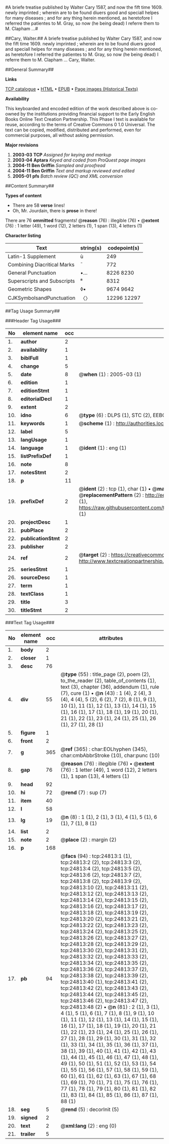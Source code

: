 #A briefe treatise published by Walter Cary 1587, and now the fift time 1609. newly imprinted ; wherein are to be found diuers good and speciall helpes for many diseases ; and for any thing herein mentioned, as heretofore I referred the patientes to M. Gray, so now (he being dead) I referre them to M. Clapham ...#

##Cary, Walter.##
A briefe treatise published by Walter Cary 1587, and now the fift time 1609. newly imprinted ; wherein are to be found diuers good and speciall helpes for many diseases ; and for any thing herein mentioned, as heretofore I referred the patientes to M. Gray, so now (he being dead) I referre them to M. Clapham ...
Cary, Walter.

##General Summary##

**Links**

[TCP catalogue](http://www.ota.ox.ac.uk/tcp/)  • 
[HTML](http://tei.it.ox.ac.uk/tcp/Texts-HTML/free/A18/A18089.html)  • 
[EPUB](http://tei.it.ox.ac.uk/tcp/Texts-EPUB/free/A18/A18089.epub) • 
[Page images (Historical Texts)](https://data.historicaltexts.jisc.ac.uk/view?pubId=eebo-21566497e&pageId=eebo-21566497e-24813-1)

**Availability**

This keyboarded and encoded edition of the
	       work described above is co-owned by the institutions
	       providing financial support to the Early English Books
	       Online Text Creation Partnership. This Phase I text is
	       available for reuse, according to the terms of Creative
	       Commons 0 1.0 Universal. The text can be copied,
	       modified, distributed and performed, even for
	       commercial purposes, all without asking permission.

**Major revisions**

1. __2003-03__ __TCP__ *Assigned for keying and markup*
1. __2003-04__ __Aptara__ *Keyed and coded from ProQuest page images*
1. __2004-11__ __Ben Griffin__ *Sampled and proofread*
1. __2004-11__ __Ben Griffin__ *Text and markup reviewed and edited*
1. __2005-01__ __pfs__ *Batch review (QC) and XML conversion*

##Content Summary##

**Types of content**

  * There are 58 **verse** lines!
  * Oh, Mr. Jourdain, there is **prose** in there!

There are 76 **ommitted** fragments! 
 @__reason__ (76) : illegible (76)  •  @__extent__ (76) : 1 letter (49), 1 word (12), 2 letters (1), 1 span (13), 4 letters (1)

**Character listing**


|Text|string(s)|codepoint(s)|
|---|---|---|
|Latin-1 Supplement|ù|249|
|Combining             Diacritical Marks|̄|772|
|General Punctuation|•…|8226 8230|
|Superscripts             and Subscripts|⁸|8312|
|Geometric Shapes|◊▪|9674 9642|
|CJKSymbolsandPunctuation|〈〉|12296 12297|

##Tag Usage Summary##

###Header Tag Usage###

|No|element name|occ|attributes|
|---|---|---|---|
|1.|__author__|2||
|2.|__availability__|1||
|3.|__biblFull__|1||
|4.|__change__|5||
|5.|__date__|8| @__when__ (1) : 2005-03 (1)|
|6.|__edition__|1||
|7.|__editionStmt__|1||
|8.|__editorialDecl__|1||
|9.|__extent__|2||
|10.|__idno__|6| @__type__ (6) : DLPS (1), STC (2), EEBO-CITATION (1), OCLC (1), VID (1)|
|11.|__keywords__|1| @__scheme__ (1) : http://authorities.loc.gov/ (1)|
|12.|__label__|5||
|13.|__langUsage__|1||
|14.|__language__|1| @__ident__ (1) : eng (1)|
|15.|__listPrefixDef__|1||
|16.|__note__|8||
|17.|__notesStmt__|2||
|18.|__p__|11||
|19.|__prefixDef__|2| @__ident__ (2) : tcp (1), char (1)  •  @__matchPattern__ (2) : ([0-9\-]+):([0-9IVX]+) (1), (.+) (1)  •  @__replacementPattern__ (2) : http://eebo.chadwyck.com/downloadtiff?vid=$1&page=$2 (1), https://raw.githubusercontent.com/textcreationpartnership/Texts/master/tcpchars.xml#$1 (1)|
|20.|__projectDesc__|1||
|21.|__pubPlace__|2||
|22.|__publicationStmt__|2||
|23.|__publisher__|2||
|24.|__ref__|2| @__target__ (2) : https://creativecommons.org/publicdomain/zero/1.0/ (1), http://www.textcreationpartnership.org/docs/. (1)|
|25.|__seriesStmt__|1||
|26.|__sourceDesc__|1||
|27.|__term__|1||
|28.|__textClass__|1||
|29.|__title__|3||
|30.|__titleStmt__|2||


###Text Tag Usage###

|No|element name|occ|attributes|
|---|---|---|---|
|1.|__body__|2||
|2.|__closer__|1||
|3.|__desc__|76||
|4.|__div__|55| @__type__ (55) : title_page (2), poem (2), to_the_reader (2), table_of_contents (1), text (3), chapter (36), addendum (1), rule (7), cure (1)  •  @__n__ (43) : 1 (4), 2 (4), 3 (4), 4 (4), 5 (2), 6 (2), 7 (2), 8 (1), 9 (1), 10 (1), 11 (1), 12 (1), 13 (1), 14 (1), 15 (1), 16 (1), 17 (1), 18 (1), 19 (1), 20 (1), 21 (1), 22 (1), 23 (1), 24 (1), 25 (1), 26 (1), 27 (1), 28 (1)|
|5.|__figure__|1||
|6.|__front__|2||
|7.|__g__|365| @__ref__ (365) : char:EOLhyphen (345), char:cmbAbbrStroke (10), char:punc (10)|
|8.|__gap__|76| @__reason__ (76) : illegible (76)  •  @__extent__ (76) : 1 letter (49), 1 word (12), 2 letters (1), 1 span (13), 4 letters (1)|
|9.|__head__|92||
|10.|__hi__|72| @__rend__ (7) : sup (7)|
|11.|__item__|40||
|12.|__l__|58||
|13.|__lg__|19| @__n__ (8) : 1 (1), 2 (1), 3 (1), 4 (1), 5 (1), 6 (1), 7 (1), 8 (1)|
|14.|__list__|2||
|15.|__note__|2| @__place__ (2) : margin (2)|
|16.|__p__|168||
|17.|__pb__|94| @__facs__ (94) : tcp:24813:1 (1), tcp:24813:2 (2), tcp:24813:3 (2), tcp:24813:4 (2), tcp:24813:5 (2), tcp:24813:6 (2), tcp:24813:7 (2), tcp:24813:8 (2), tcp:24813:9 (2), tcp:24813:10 (2), tcp:24813:11 (2), tcp:24813:12 (2), tcp:24813:13 (2), tcp:24813:14 (2), tcp:24813:15 (2), tcp:24813:16 (2), tcp:24813:17 (2), tcp:24813:18 (2), tcp:24813:19 (2), tcp:24813:20 (2), tcp:24813:21 (2), tcp:24813:22 (2), tcp:24813:23 (2), tcp:24813:24 (2), tcp:24813:25 (2), tcp:24813:26 (2), tcp:24813:27 (2), tcp:24813:28 (2), tcp:24813:29 (2), tcp:24813:30 (2), tcp:24813:31 (2), tcp:24813:32 (2), tcp:24813:33 (2), tcp:24813:34 (2), tcp:24813:35 (2), tcp:24813:36 (2), tcp:24813:37 (2), tcp:24813:38 (2), tcp:24813:39 (2), tcp:24813:40 (1), tcp:24813:41 (2), tcp:24813:42 (2), tcp:24813:43 (2), tcp:24813:44 (2), tcp:24813:45 (2), tcp:24813:46 (2), tcp:24813:47 (2), tcp:24813:48 (2)  •  @__n__ (81) : 2 (1), 3 (1), 4 (1), 5 (1), 6 (1), 7 (1), 8 (1), 9 (1), 10 (1), 11 (1), 12 (1), 13 (1), 14 (1), 15 (1), 16 (1), 17 (1), 18 (1), 19 (1), 20 (1), 21 (1), 22 (1), 23 (1), 24 (1), 25 (1), 26 (1), 27 (1), 28 (1), 29 (1), 30 (1), 31 (1), 32 (1), 33 (1), 34 (1), 35 (1), 36 (1), 37 (1), 38 (1), 39 (1), 40 (1), 41 (1), 42 (1), 43 (1), 44 (1), 45 (1), 46 (1), 47 (1), 48 (1), 49 (1), 50 (1), 51 (1), 52 (1), 53 (1), 54 (1), 55 (1), 56 (1), 57 (1), 58 (1), 59 (1), 60 (1), 61 (1), 62 (1), 63 (1), 67 (1), 68 (1), 69 (1), 70 (1), 71 (1), 75 (1), 76 (1), 77 (1), 78 (1), 79 (1), 80 (1), 81 (1), 82 (1), 83 (1), 84 (1), 85 (1), 86 (1), 87 (1), 88 (1)|
|18.|__seg__|5| @__rend__ (5) : decorInit (5)|
|19.|__signed__|2||
|20.|__text__|2| @__xml:lang__ (2) : eng (0)|
|21.|__trailer__|5||
